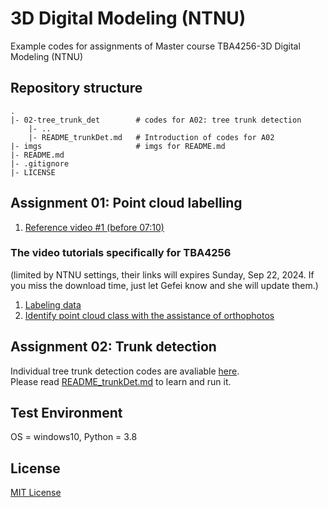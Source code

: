 # 3D Digital Modeling (NTNU)
Example codes for assignments of Master course TBA4256-3D Digital Modeling (NTNU)

## Repository structure
```text
.
|- 02-tree_trunk_det        # codes for A02: tree trunk detection
    |- ..
    |- README_trunkDet.md   # Introduction of codes for A02
|- imgs                     # imgs for README.md
|- README.md
|- .gitignore
|- LICENSE
```

## Assignment 01: Point cloud labelling
1. [Reference video #1 (before 07:10)](https://www.youtube.com/watch?v=B61WNd7R_w4)

### The video tutorials specifically for TBA4256  
(limited by NTNU settings, their links will expires Sunday, Sep 22, 2024. 
If you miss the download time, just let Gefei know and she will update them.)
1. [Labeling data](https://studntnu-my.sharepoint.com/:v:/g/personal/gefeik_ntnu_no/Ecp3NW5jNSxNq0CBRN_BuqABv_g-lCrlfCnpJ6HggSKOqw?nav=eyJyZWZlcnJhbEluZm8iOnsicmVmZXJyYWxBcHAiOiJPbmVEcml2ZUZvckJ1c2luZXNzIiwicmVmZXJyYWxBcHBQbGF0Zm9ybSI6IldlYiIsInJlZmVycmFsTW9kZSI6InZpZXciLCJyZWZlcnJhbFZpZXciOiJNeUZpbGVzTGlua0NvcHkifX0&e=9CLQ9z)
2. [Identify point cloud class with the assistance of orthophotos](https://studntnu-my.sharepoint.com/:v:/g/personal/gefeik_ntnu_no/EaIvGhdVZhNHqdCuc1TSwJ8B1f7d4dqGBdyw6qlqjjRfGg?nav=eyJyZWZlcnJhbEluZm8iOnsicmVmZXJyYWxBcHAiOiJPbmVEcml2ZUZvckJ1c2luZXNzIiwicmVmZXJyYWxBcHBQbGF0Zm9ybSI6IldlYiIsInJlZmVycmFsTW9kZSI6InZpZXciLCJyZWZlcnJhbFZpZXciOiJNeUZpbGVzTGlua0NvcHkifX0&e=Ga9Fv2)

## Assignment 02: Trunk detection
Individual tree trunk detection codes are avaliable [here](./02-tree_trunk_det).  
Please read [README_trunkDet.md](./02-tree_trunk_det/README_trunkDet.md) to learn and run it.

## Test Environment
OS = windows10, Python = 3.8

## License
[MIT License](./LICENSE)

